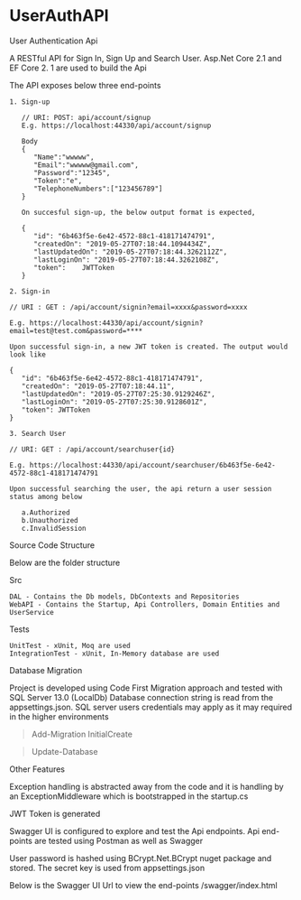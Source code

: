 # UserAuthAPI
User Authentication Api

  A RESTful API for Sign In, Sign Up and Search User. Asp.Net Core 2.1 and EF Core 2. 1 are used to build the Api 

The API exposes below three end-points 

    1. Sign-up
       
       // URI: POST: api/account/signup
       E.g. https://localhost:44330/api/account/signup

       Body       
       {
          "Name":"wwwww",
          "Email":"wwwww@gmail.com",
          "Password":"12345",
          "Token":"e",
          "TelephoneNumbers":["123456789"]
       }
       
       On succesful sign-up, the below output format is expected,
       
       {
          "id": "6b463f5e-6e42-4572-88c1-418171474791",
          "createdOn": "2019-05-27T07:18:44.1094434Z",
          "lastUpdatedOn": "2019-05-27T07:18:44.3262112Z",
          "lastLoginOn": "2019-05-27T07:18:44.3262108Z",
          "token":    JWTToken
       }
   
    2. Sign-in 

	// URI : GET : /api/account/signin?email=xxxx&password=xxxx

	E.g. https://localhost:44330/api/account/signin?email=test@test.com&password=****
      
	Upon successful sign-in, a new JWT token is created. The output would look like
      
	{
	   "id": "6b463f5e-6e42-4572-88c1-418171474791",
	   "createdOn": "2019-05-27T07:18:44.11",
	   "lastUpdatedOn": "2019-05-27T07:25:30.9129246Z",
	   "lastLoginOn": "2019-05-27T07:25:30.9128601Z",
	   "token": JWTToken
	}

    3. Search User

	// URI: GET : /api/account/searchuser{id}
    
	E.g. https://localhost:44330/api/account/searchuser/6b463f5e-6e42-4572-88c1-418171474791
    
	Upon successful searching the user, the api return a user session status among below
		
	   a.Authorized
	   b.Unauthorized
	   c.InvalidSession

Source Code Structure

  Below are the folder structure

  Src

	DAL - Contains the Db models, DbContexts and Repositories
	WebAPI - Contains the Startup, Api Controllers, Domain Entities and UserService

  Tests

    UnitTest - xUnit, Moq are used
	IntegrationTest - xUnit, In-Memory database are used


Database Migration

  Project is developed using Code First Migration approach and tested with SQL Server 13.0 (LocalDb)
  Database connection string is read from the appsettings.json. SQL server users credentials may apply as it may required in the higher environments

  > Add-Migration InitialCreate
  
  > Update-Database

Other Features

Exception handling is abstracted away from the code and it is handling by an ExceptionMiddleware which is bootstrapped in the startup.cs

JWT Token is generated

Swagger UI is configured to explore and test the Api endpoints. Api end-points are tested using Postman as well as Swagger

User password is hashed using BCrypt.Net.BCrypt nuget package and stored. The secret key is used from appsettings.json

Below is the Swagger UI Url to view the end-points
  /swagger/index.html
